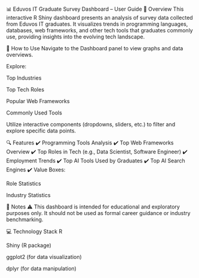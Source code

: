 📊 Eduvos IT Graduate Survey Dashboard – User Guide
📝 Overview
This interactive R Shiny dashboard presents an analysis of survey data collected from Eduvos IT graduates. It visualizes trends in programming languages, databases, web frameworks, and other tech tools that graduates commonly use, providing insights into the evolving tech landscape.

🚀 How to Use
Navigate to the Dashboard panel to view graphs and data overviews.

Explore:

Top Industries

Top Tech Roles

Popular Web Frameworks

Commonly Used Tools

Utilize interactive components (dropdowns, sliders, etc.) to filter and explore specific data points.

🔍 Features
✔️ Programming Tools Analysis
✔️ Top Web Frameworks Overview
✔️ Top Roles in Tech (e.g., Data Scientist, Software Engineer)
✔️ Employment Trends
✔️ Top AI Tools Used by Graduates
✔️ Top AI Search Engines
✔️ Value Boxes:

Role Statistics

Industry Statistics

📝 Notes
⚠️ This dashboard is intended for educational and exploratory purposes only.
It should not be used as formal career guidance or industry benchmarking.

💻 Technology Stack
R

Shiny (R package)

ggplot2 (for data visualization)

dplyr (for data manipulation)
